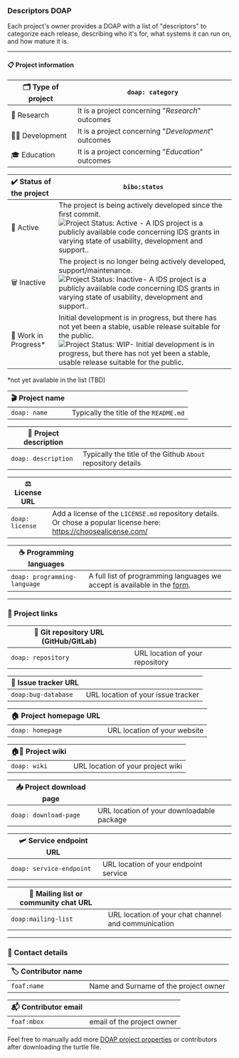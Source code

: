 ### Descriptors DOAP

Each project's owner provides a DOAP with a list of "descriptors" to categorize each release, describing who it's for, what systems it can run on, and how mature it is. 

---

#### 📋 Project information



| 🗂️ Type of project | `doap: category`                                    |
| ----------------- | --------------------------------------------------- |
| 🧪 Research        | It is a project concerning "*Research*" outcomes    |
| 👨‍💻 Development    | It is a project concerning "*Development*" outcomes |
| 🎓  Education      | It is a project concerning "*Education*" outcomes   |



| ✔️ Status of the project | `bibo:status`                                                |
| :---------------------- | ------------------------------------------------------------ |
| 🚀 Active                | The project is being actively developed since the first commit. <img src="https://www.repostatus.org/badges/latest/active.svg" alt="Project Status: Active - A IDS project is a publicly available code concerning IDS grants in varying state of usability, development and support.."> |
| 🗑️ Inactive              | The project is no longer being actively developed, support/maintenance. <img src="https://www.repostatus.org/badges/latest/inactive.svg" alt="Project Status: Inactive- A IDS project is a publicly available code concerning IDS grants in varying state of usability, development and support.."> |
| 🚧 Work in Progress*     | Initial development is in progress, but there has not yet been a stable, usable release suitable for the public. <img src="https://www.repostatus.org/badges/latest/wip.svg" alt="Project Status: WIP- Initial development is in progress, but there has not yet been a stable, usable release suitable for the public."> |

*not yet available in the list (TBD)

| 🎬 Project name |                                        |
| -------------- | -------------------------------------- |
| `doap: name`   | Typically the title of the `README.md` |



| 🔖 Project description |                                                              |
| --------------------- | ------------------------------------------------------------ |
| `doap: description`   | Typically the title of the Github `About` repository details |



| ⚖️ License URL   |                                                              |
| --------------- | ------------------------------------------------------------ |
| `doap: license` | Add a license of the `LICENSE.md` repository details. Or chose a popular license here: https://choosealicense.com/ |

| ☕ Programming languages          |                                                              |
| -------------------------------- | ------------------------------------------------------------ |
| ```doap: programming-language``` | A full list of programming languages we accept is available in the [form](https://maastrichtu-ids.github.io/projects/create-doap). |



---



### 🔗 Project links

| 💾 Git repository URL (GitHub/GitLab) |                                 |
| ------------------------------------ | ------------------------------- |
| `doap: repository`                   | URL location of your repository |

| 🚧 Issue tracker URL |                                    |
| ------------------- | ---------------------------------- |
| `doap:bug-database` | URL location of your issue tracker |

| 🏠 Project homepage URL |                              |
| ---------------------- | ---------------------------- |
| `doap: homepage`       | URL location of your website |

| 🏠📖 Project wiki |                                   |
| --------------- | --------------------------------- |
| `doap: wiki`    | URL location of your project wiki |

| 📥 Project download page |                                           |
| ----------------------- | ----------------------------------------- |
| `doap: download-page`   | URL location of your downloadable package |

| 🛩️ Service endpoint URL   |                                       |
| ------------------------ | ------------------------------------- |
| `doap: service-endpoint` | URL location of your endpoint service |

| 💬 Mailing list or community chat URL |                                                     |
| ------------------------------------ | --------------------------------------------------- |
| `doap:mailing-list`                  | URL location of your chat channel and communication |

---



### 👤 Contact details

| 🏷️ Contributor name |                                       |
| ------------------ | ------------------------------------- |
| `foaf:name`        | Name and Surname of the project owner |

| 📬 Contributor email |                            |
| ------------------- | -------------------------- |
| `foaf:mbox`         | email of the project owner |

Feel free to manually add more [DOAP project properties](https://vemonet.github.io/doap/class-doapproject.html) or contributors after downloading the turtle file.